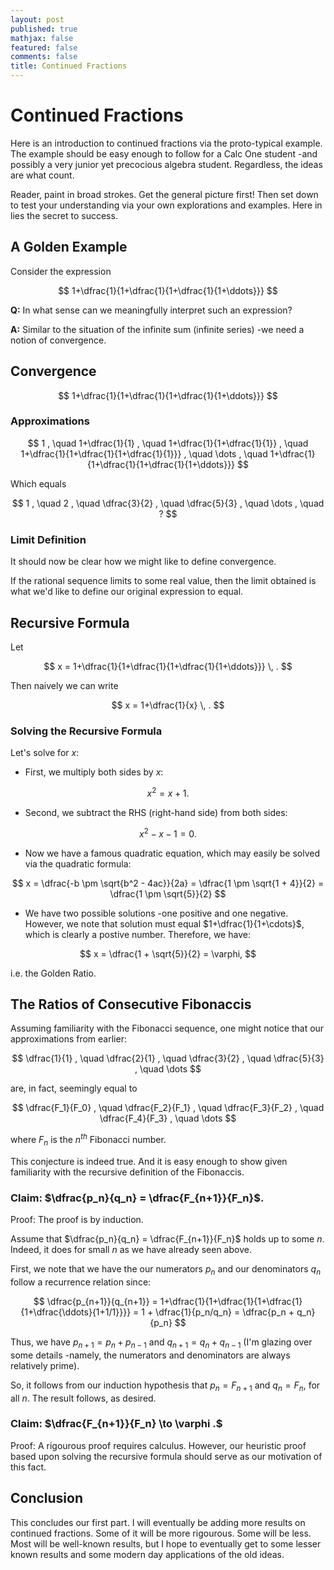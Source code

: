 ```yaml
---
layout: post
published: true
mathjax: false
featured: false
comments: false
title: Continued Fractions
---
```

# Continued Fractions

Here is an introduction to continued fractions via the proto-typical example. The example should be easy enough to follow for a Calc One student -and possibly a very junior yet precocious algebra student. Regardless, the ideas are what count.

Reader, paint in broad strokes. Get the general picture first! Then set down to test your understanding via your own explorations and examples. Here in lies the secret to success.


## A Golden Example

Consider the expression

$$
1+\dfrac{1}{1+\dfrac{1}{1+\dfrac{1}{1+\ddots}}}
$$

<b>Q:</b> In what sense can we meaningfully interpret such an expression? 

<b>A:</b> Similar to the situation of the infinite sum (infinite series) -we need a notion of convergence.

## Convergence

$$
1+\dfrac{1}{1+\dfrac{1}{1+\dfrac{1}{1+\ddots}}}
$$

### Approximations

$$
1
, 
\quad
1+\dfrac{1}{1}
,
\quad
1+\dfrac{1}{1+\dfrac{1}{1}}
,
\quad
1+\dfrac{1}{1+\dfrac{1}{1+\dfrac{1}{1}}}
,
\quad
\dots
,
\quad
1+\dfrac{1}{1+\dfrac{1}{1+\dfrac{1}{1+\ddots}}}
$$

Which equals

$$
1
, 
\quad
2
,
\quad
\dfrac{3}{2}
,
\quad
\dfrac{5}{3}
,
\quad
\dots
,
\quad
?
$$

### Limit Definition

It should now be clear how we might like to define convergence. 

If the rational sequence limits to some real value, then the limit obtained is what we'd like to define our original expression to equal.

## Recursive Formula

Let

$$
x = 1+\dfrac{1}{1+\dfrac{1}{1+\dfrac{1}{1+\ddots}}} \, .
$$

Then naively we can write

$$
x = 1+\dfrac{1}{x} \, .
$$

### Solving the Recursive Formula

Let's solve for $x$:

* First, we multiply both sides by $x$:

$$
x^2 = x + 1.
$$

* Second, we subtract the RHS (right-hand side) from both sides:
    
$$
x^2 - x - 1 = 0.
$$

* Now we have a famous quadratic equation, which may easily be solved via the quadratic formula:

$$
x = \dfrac{-b \pm \sqrt{b^2 - 4ac}}{2a} = \dfrac{1 \pm \sqrt{1 + 4}}{2} = \dfrac{1 \pm \sqrt{5}}{2}
$$

* We have two possible solutions -one positive and one negative. However, we note that solution must equal $1+\dfrac{1}{1+\cdots}$, which is clearly a postive number. Therefore, we have:

$$
x = \dfrac{1 + \sqrt{5}}{2} = \varphi,
$$

i.e. the Golden Ratio.

## The Ratios of Consecutive Fibonaccis

Assuming familiarity with the Fibonacci sequence, one might notice that our approximations from earlier:

$$
\dfrac{1}{1}
, 
\quad
\dfrac{2}{1}
,
\quad
\dfrac{3}{2}
,
\quad
\dfrac{5}{3}
,
\quad
\dots
$$

are, in fact, seemingly equal to

$$
\dfrac{F_1}{F_0}
, 
\quad
\dfrac{F_2}{F_1}
,
\quad
\dfrac{F_3}{F_2}
,
\quad
\dfrac{F_4}{F_3}
,
\quad
\dots
$$

where $F_n$ is the $n^{th}$ Fibonacci number.

This conjecture is indeed true. And it is easy enough to show given familiarity with the recursive definition of the Fibonaccis.

### Claim: $\dfrac{p_n}{q_n} = \dfrac{F_{n+1}}{F_n}$.

Proof: The proof is by induction. 

Assume that $\dfrac{p_n}{q_n} = \dfrac{F_{n+1}}{F_n}$ holds up to some $n$. Indeed, it does for small $n$ as we have already seen above.

First, we note that we have the our numerators $p_n$ and our denominators $q_n$ follow a recurrence relation since:

$$
\dfrac{p_{n+1}}{q_{n+1}} = 1+\dfrac{1}{1+\dfrac{1}{1+\dfrac{1}{1+\dfrac{\ddots}{1+1/1}}}} = 1 + \dfrac{1}{p_n/q_n} = \dfrac{p_n + q_n}{p_n}
$$

Thus, we have $p_{n+1} = p_n + p_{n-1}$ and $q_{n+1} = q_n + q_{n-1}$ (I'm glazing over some details -namely, the numerators and denominators are always relatively prime).

So, it follows from our induction hypothesis that $p_n = F_{n+1}$ and $q_n = F_n$, for all $n$. The result follows, as desired.

### Claim: $\dfrac{F_{n+1}}{F_n} \to \varphi .$ 

Proof: A rigourous proof requires calculus. However, our heuristic proof based upon solving the recursive formula should serve as our motivation of this fact.

## Conclusion

This concludes our first part. I will eventually be adding more results on continued fractions. Some of it will be more rigourous. Some will be less. Most will be well-known results, but I hope to eventually get to some lesser known results and some modern day applications of the old ideas.
